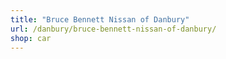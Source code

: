 ```yaml
---
title: "Bruce Bennett Nissan of Danbury"
url: /danbury/bruce-bennett-nissan-of-danbury/
shop: car
---
```

